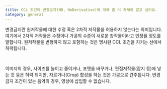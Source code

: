 ```yaml
---
title: CCL 조건의 변경금지(ND, NoDerivative)에 대해 좀 더 자세히 알고 싶어요.
category: general
---
```


변경금지란 원저작물에 대한 수정 혹은 2차적 저작물을 허용하지 않는다는 의미입니다. 여기에서 2차적 저작물은 수정이나 가공의 수준이 새로운 창작물이라고 인정될 정도를 말합니다. 원저작물을 변형하지 않고 포함하는 것은 명시된 CCL 조건을 지키는 선에서 허락됩니다.

&nbsp;

이미지의 경우, 사이즈를 늘이고 줄이거나, 포맷을 바꾸거나, 편집저작물(잡지 등)에 넣는 것 등은 허락 되지만, 자르거나(Crop) 합성을 하는 것은 가공으로 간주됩니다. 변경금지 조건이 있는 음악의 경우, 영상에 삽입할 수 없습니다.
